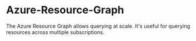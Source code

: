 # Azure-Resource-Graph

The Azure Resource Graph allows querying at scale. It's useful for querying resources across multiple subscriptions.
